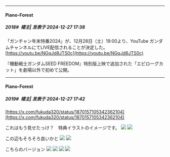 ﻿
*****

####  Piano-Forest  
##### 2018#         楼主| 发表于 2024-12-27 17:38

「ガンチャン年末特番2024」が、12月28日（土）19:00より、YouTube ガンダムチャンネルにてLIVE配信されることが決定した。
[https://youtu.be/NGqJd8JTS0c](https://youtu.be/NGqJd8JTS0c)

『機動戦士ガンダムSEED FREEDOM』特別版上映で追加された「エピローグカット」を劇場以外で初めて公開。


*****

####  Piano-Forest  
##### 2019#         楼主| 发表于 2024-12-27 17:42

[https://x.com/fukuda320/status/1870157105342362104](https://x.com/fukuda320/status/1870157105342362104)

これはもう見せたっけ？　特典イラストのイメージです。
<img src="https://p.sda1.dev/21/0c9f7b2835bd49cbb911e2d372f85755/20241227_173914.jpg" referrerpolicy="no-referrer">
<img src="https://p.sda1.dev/21/10a9c3fa69865246c9d2ec55913d8046/20241227_173916.jpg" referrerpolicy="no-referrer">

この辺もそろそろ良いかと
<img src="https://p.sda1.dev/21/0501186ed66b026d13fc7fda7c7fdcfe/20241227_173920.jpg" referrerpolicy="no-referrer">
<img src="https://p.sda1.dev/21/0be028678bfe0628b2835013078fccd5/20241227_173922.jpg" referrerpolicy="no-referrer">

こちらのバージョン
<img src="https://p.sda1.dev/21/ca08f9acc12c30f4ce57c501e49dc695/20241227_173927.jpg" referrerpolicy="no-referrer">
<img src="https://p.sda1.dev/21/dd8f75c1a902c115b1dbf2510592d22f/20241227_173928.jpg" referrerpolicy="no-referrer">
<img src="https://p.sda1.dev/21/53b419bf10c131565ffb94eac5036332/20241227_173929.jpg" referrerpolicy="no-referrer">
<img src="https://p.sda1.dev/21/687f4cf91ac970baad379027c61842e0/20241227_173931.jpg" referrerpolicy="no-referrer">


